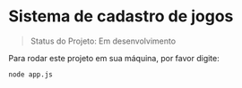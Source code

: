# Sistema de cadastro de jogos

>Status do Projeto: Em desenvolvimento

Para rodar este projeto em sua máquina, por favor digite:
```
node app.js
```
